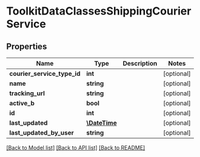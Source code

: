 # ToolkitDataClassesShippingCourierService

## Properties
Name | Type | Description | Notes
------------ | ------------- | ------------- | -------------
**courier_service_type_id** | **int** |  | [optional] 
**name** | **string** |  | [optional] 
**tracking_url** | **string** |  | [optional] 
**active_b** | **bool** |  | [optional] 
**id** | **int** |  | [optional] 
**last_updated** | [**\DateTime**](\DateTime.md) |  | [optional] 
**last_updated_by_user** | **string** |  | [optional] 

[[Back to Model list]](../README.md#documentation-for-models) [[Back to API list]](../README.md#documentation-for-api-endpoints) [[Back to README]](../README.md)


